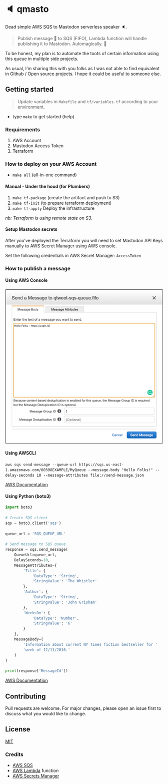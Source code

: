 # :speaker: qmasto

Dead simple AWS SQS to Mastodon serverless speaker :speaker:.

> Publish message :love_letter: to SQS (FIFO), Lambda function will handle publishing it to Mastodon. Automagically. :tada:

To be honest, my plan is to automate the toots of certain information using this queue in multiple side projects.

As usual, I'm sharing this with you folks as I was not able to find equivalent in Github / Open source projects. I hope it could be useful to someone else.

## Getting started

> Update variables in `Makefile` and `tf/variables.tf` according to your environment.

- type `make` to get started (help)

### Requirements

1. AWS Account
2. Mastodon Access Token
3. Terraform

### How to deploy on your AWS Account

- `make all` (all-in-one command)

#### Manual - Under the hood (for Plumbers)

1. `make tf-package` (create the artifact and push to S3)
2. `make tf-init` (to prepare terraform deployment)
3. `make tf-apply` Deploy the infrastructure

_nb: Terraform is using remote state on S3._

#### Setup Mastodon secrets

After you've deployed the Terraform you will need to set Mastodon API Keys manually to AWS Secret Manager using AWS console.

Set the following credentials in AWS Secret Manager: `AccessToken`

### How to publish a message

#### Using AWS Console

![Send messages](./assets/send-messages.png)

#### Using AWSCLI

`aws sqs send-message --queue-url https://sqs.us-east-1.amazonaws.com/80398EXAMPLE/MyQueue --message-body "Hello Folks!" --delay-seconds 10 --message-attributes file://send-message.json`

[AWS Documentation](https://docs.aws.amazon.com/cli/latest/reference/sqs/send-message.html)

#### Using Python (boto3)

```python
import boto3

# Create SQS client
sqs = boto3.client('sqs')

queue_url = 'SQS_QUEUE_URL'

# Send message to SQS queue
response = sqs.send_message(
    QueueUrl=queue_url,
    DelaySeconds=10,
    MessageAttributes={
        'Title': {
            'DataType': 'String',
            'StringValue': 'The Whistler'
        },
        'Author': {
            'DataType': 'String',
            'StringValue': 'John Grisham'
        },
        'WeeksOn': {
            'DataType': 'Number',
            'StringValue': '6'
        }
    },
    MessageBody=(
        'Information about current NY Times fiction bestseller for '
        'week of 12/11/2016.'
    )
)

print(response['MessageId'])
```

[AWS Documentation](https://boto3.amazonaws.com/v1/documentation/api/latest/guide/sqs-example-sending-receiving-msgs.html)

## Contributing

Pull requests are welcome. For major changes, please open an issue first to discuss what you would like to change.

## License

[MIT](./LICENSE)

### Credits

- [AWS SQS](https://aws.amazon.com/sqs/)
- [AWS Lambda](https://aws.amazon.com/lambda/) function
- [AWS Secrets Manager](https://aws.amazon.com/secrets-manager/)
